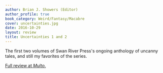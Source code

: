 ```yaml
---
author: Brian J. Showers (Editor)
author_profile: true
book_category: Weird/Fantasy/Macabre
cover: uncertainties.jpg
date: 2016-10-29
layout: review
title: Uncertainties 1 and 2
---
```


The first two volumes of Swan River Press's ongoing anthology of uncanny tales, and still my favorites of the series.

[Full review at *Multo*.](https://multoghost.wordpress.com/2016/10/29/another-budget-of-book-reviews/)